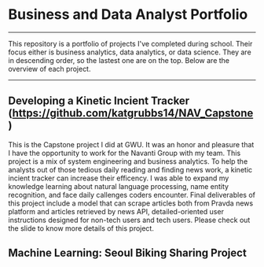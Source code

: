 # Business and Data Analyst Portfolio
---
This repository is a portfolio of projects I've completed during school. Their focus either is business analytics, data analytics, or data science. They are in descending order, so the lastest one are on the top. Below are the overview of each project.

---
## Developing a Kinetic Incient Tracker (https://github.com/katgrubbs14/NAV_Capstone)
This is the Capstone project I did at GWU. It was an honor and pleasure that I have the opportunity to work for the Navanti Group with my team. This project is a mix of system engineering and business analytics. To help the analysts out of those tedious daily reading and finding news work, a kinetic incient tracker can increase their efficency. I was able to expand my knowledge learning about natural language processing, name entity recognition, and face daily callenges coders encounter. Final deliverables of this project include a model that can scrape articles both from Pravda news platform and articles retrieved by news API, detailed-oriented user instructions designed for non-tech users and tech users. Please check out the slide to know more details of this project.

## Machine Learning: Seoul Biking Sharing Project
